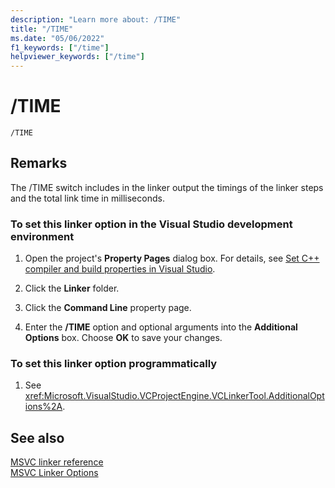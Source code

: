 ```yaml
---
description: "Learn more about: /TIME"
title: "/TIME"
ms.date: "05/06/2022"
f1_keywords: ["/time"]
helpviewer_keywords: ["/time"]
---
```

# /TIME

```
/TIME
```

## Remarks

The /TIME switch includes in the linker output the timings of the linker steps and the total link time in milliseconds.

### To set this linker option in the Visual Studio development environment

1. Open the project's **Property Pages** dialog box. For details, see [Set C++ compiler and build properties in Visual Studio](../working-with-project-properties.md).

1. Click the **Linker** folder.

1. Click the **Command Line** property page.

1. Enter the **/TIME** option and optional arguments into the **Additional Options** box. Choose **OK** to save your changes.

### To set this linker option programmatically

1. See <xref:Microsoft.VisualStudio.VCProjectEngine.VCLinkerTool.AdditionalOptions%2A>.

## See also

[MSVC linker reference](linking.md)<br/>
[MSVC Linker Options](linker-options.md)
